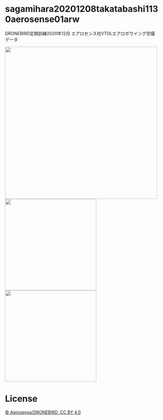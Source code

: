 # sagamihara20201208takatabashi1130aerosense01arw
DRONEBIRD定期訓練2020年12月 エアロセンス社VTOLエアロボウイング空撮データ

<img width="500" src="https://user-images.githubusercontent.com/416977/101583420-d0b6c180-3a1e-11eb-9828-db9ff4f75384.jpeg" />
<img width="300" src="https://user-images.githubusercontent.com/416977/101583889-c9dc7e80-3a1f-11eb-8321-dcf6626e0f0a.jpeg" />
<img width="300" src="https://user-images.githubusercontent.com/416977/101558742-ecac6a00-3a02-11eb-8037-56cf892abdfd.jpeg" />

# License
[© Aerosense/DRONEBIRD, CC BY 4.0](https://github.com/dronebird/sagamihara20201208takatabashi1130aerosense01arw/blob/main/LICENSE)
